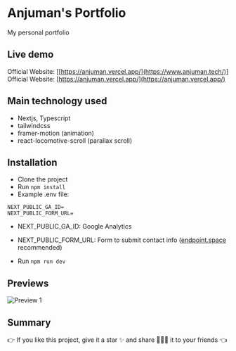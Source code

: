 # Anjuman's Portfolio

My personal portfolio


## Live demo

Official Website: [[https://anjuman.vercel.app/](https://www.anjuman.tech/)]
Official Website: [https://anjuman.vercel.app/](https://anjuman.vercel.app/)

## Main technology used

- Nextjs, Typescript
- tailwindcss
- framer-motion (animation)
- react-locomotive-scroll (parallax scroll)

## Installation

- Clone the project
- Run `npm install`
- Example .env file:

```env
NEXT_PUBLIC_GA_ID=
NEXT_PUBLIC_FORM_URL=
```

- NEXT_PUBLIC_GA_ID: Google Analytics
- NEXT_PUBLIC_FORM_URL: Form to submit contact info ([endpoint.space](https://www.endpoint.space/) recommended)

- Run `npm run dev`

## Previews

![Preview 1]([anjuman.tech/projects/portfolio.png](https://www.anjuman.tech/projects/portfolio.png))
<!--
![Preview 2](https://res.cloudinary.com/naptest/image/upload/v1654580156/portfolio-next/preview-2_ux6bh9.png)
![Preview 3](https://res.cloudinary.com/naptest/image/upload/v1654580157/portfolio-next/preview-3_clnabt.png)
![Preview 4](https://res.cloudinary.com/naptest/image/upload/v1654580156/portfolio-next/preview-4_zwp5ae.png)
-->
## Summary

👉 If you like this project, give it a star ✨ and share 👨🏻‍💻 it to your friends 👈
